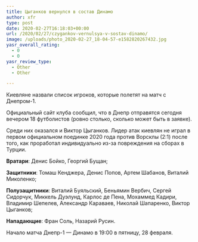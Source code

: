```yaml
---
title: Цыганков вернулся в состав Динамо
author: xfr
type: post
date: 2020-02-27T16:18:03+00:00
url: /2020/02/27/czygankov-vernulsya-v-sostav-dinamo/
image: /uploads/photo_2020-02-27_18-04-57-e1582820267432.jpg
yasr_overall_rating:
  - 0
  - 0
yasr_review_type:
  - Other
  - Other

---
```

Киевляне назвали список игроков, которые полетят на матч с Днепром-1.

Официальный сайт клуба сообщил, что в Днепр отправятся сегодня вечером 18 футболистов (ровно столько, сколько может быть в заявке).

Среди них оказался и Виктор Цыганков. Лидер атак киевлян не играл в первом официальном поединке 2020 года против Ворсклы (2:1) после того, как проработал индивидуально из-за повреждения на сборах в Турции.

**Вратари**: Денис Бойко, Георгий Бущан;

**Защитники**: Томаш Кенджера, Денис Попов, Артем Шабанов, Виталий Миколенко;

**Полузащитники**: Виталий Буяльский, Беньямин Вербич, Сергей Сидорчук, Миккель Дуэлунд, Карлос де Пена, Мохаммед Кадири, Владимир Шепелев, Александр Караваев, Николай Шапаренко, Виктор Цыганков;

**Нападающие**: Фран Соль, Назарий Русин.

Начало матча Днепр-1 &#8212; Динамо в 19:00 в пятницу, 28 февраля.